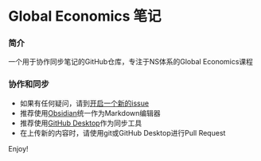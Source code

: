 # Global Economics 笔记

### 简介
一个用于协作同步笔记的GitHub仓库，专注于NS体系的Global Economics课程

### 协作和同步
- 如果有任何疑问，请到[开启一个新的issue](https://github.com/Jerry23011/global-economics-notes/issues/new)
- 推荐使用[Obsidian](https://obsidian.md)统一作为Markdown编辑器
- 推荐使用[GitHub Desktop](https://desktop.github.com)作为同步工具
- 在上传新的内容时，请使用git或GitHub Desktop进行Pull Request

Enjoy!